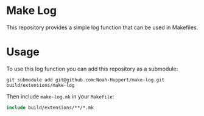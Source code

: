 # Make Log
This repository provides a simple log function that can be used in Makefiles.

# Usage
To use this log function you can add this repository as a submodule:
```shell
git submodule add git@github.com:Noah-Huppert/make-log.git build/extensions/make-log
```

Then include `make-log.mk` in your `Makefile`:
```Makefile
include build/extensions/**/*.mk
```

